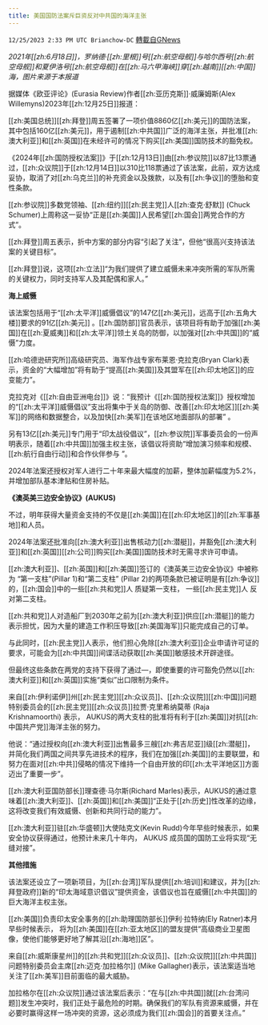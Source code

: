 ```yaml
---
title: 美国国防法案斥巨资反对中共国的海洋主张
---
```

`12/25/2023 2:33 PM UTC Brianchow-DC` [轉載自GNews](https://gnews.org/articles/2150082)

*2021年[[zh:6月18日]]，罗纳德·[[zh:里根]]号[[zh:航空母舰]]与哈尔西号[[zh:航空母舰]]和夏伊洛号[[zh:航空母舰]]在[[zh:马六甲海峡]]穿[[zh:越南]][[zh:中国]]海，图片来源于本报道*

据媒体《欧亚评论》(Eurasia Review)作者[[zh:亚历克斯]]·威廉姆斯(Alex Willemyns)2023年[[zh:12月25日]]报道：

[[zh:美国总统]][[zh:拜登]]周五签署了一项价值8860亿[[zh:美元]]的国防法案，其中包括160亿[[zh:美元]]，用于遏制[[zh:中共国]]广泛的海洋主张，并批准[[zh:澳大利亚]]和[[zh:英国]]在未经许可的情况下购买[[zh:美国]]国防技术的豁免权。

《2024年[[zh:国防授权法案]]》于[[zh:12月13日]]由[[zh:参议院]]以87比13票通过，[[zh:众议院]]于[[zh:12月14日]]以310比118票通过了该法案，此前，双方达成妥协，取消了对[[zh:乌克兰]]的补充资金以及拨款，以及有[[zh:争议]]的堕胎和变性条款。

[[zh:参议院]]多数党领袖、[[zh:纽约]][[zh:民主党]]人[[zh:查克·舒默]] (Chuck Schumer)上周称这一妥协“正是[[zh:美国]]人民希望[[zh:国会]]两党合作的方式”。

[[zh:拜登]]周五表示，折中方案的部分内容“引起了关注”，但他“很高兴支持该法案的关键目标”。

[[zh:拜登]]说，这项[[zh:立法]]“为我们提供了建立威慑未来冲突所需的军队所需的关键权力，同时支持军人及其配偶和家人。”

**海上威慑**

 该法案包括用于“[[zh:太平洋]]威慑倡议”的147亿[[zh:美元]]，远高于[[zh:五角大楼]]要求的91亿[[zh:美元]] 。[[zh:国防部]]官员表示，该项目将有助于加强[[zh:美国]]在[[zh:夏威夷]]和[[zh:太平洋]]领土关岛的防御，以加强对[[zh:中共国]]的“威慑”力度。

[[zh:哈德逊研究所]]高级研究员、海军作战专家布莱恩·克拉克(Bryan Clark)表示，资金的“大幅增加”将有助于“提高[[zh:美国]]及其盟军在[[zh:印太地区]]的应变能力”。

克拉克对《[[zh:自由亚洲电台]]》说：“我预计《[[zh:国防授权法案]]》授权增加的“[[zh:太平洋]]威慑倡议”支出将集中于关岛的防御、改善[[zh:印太地区]][[zh:美军]]的网络和数据整合，以及加快[[zh:美军]]在该地区地面部队的部署” 。

另有13亿[[zh:美元]]专门用于“印太战役倡议”，[[zh:参议院]]军事委员会的一份声明表示，随着[[zh:中共国]]加强主权主张，该倡议将资助“增加演习频率和规模、[[zh:航行自由行动]]和合作伙伴参与 ”。

2024年法案还授权对军人进行二十年来最大幅度的加薪，整体加薪幅度为5.2%，并增加部队基本津贴和住房补贴。

**《澳英美三边安全协议》(AUKUS)**

不过，明年获得大量资金支持的不仅是[[zh:美国]]在[[zh:印太地区]]的[[zh:军事基地]]和人员。

2024年法案还批准向[[zh:澳大利亚]]出售核动力[[zh:潜艇]]，并豁免[[zh:澳大利亚]]和[[zh:英国]][[zh:公司]]购买[[zh:美国]]国防技术时无需寻求许可申请。

[[zh:澳大利亚]]、[[zh:英国]]和[[zh:美国]]签订的《澳英美三边安全协议》中被称为 “第一支柱”(Pillar 1)和“第二支柱” (Pillar 2)的两项条款已被证明是有[[zh:争议]]的，[[zh:国会]]中的一些[[zh:共和党]]人 质疑第一支柱， 一些[[zh:民主党]]人 反对第二支柱。

[[zh:共和党]]人对造船厂到2030年之前为[[zh:澳大利亚]]供应[[zh:潜艇]]的能力表示担忧，因为大量的建造工作积压导致[[zh:美国海军]]只能完成自己的订单。

与此同时，[[zh:民主党]]人表示，他们担心免除[[zh:澳大利亚]]企业申请许可证的要求，可能会为[[zh:中共国]]间谍活动获取[[zh:美国]]敏感技术开辟途径。

但最终这些条款在两党的支持下获得了通过—，即使重要的许可豁免仍然以[[zh:澳大利亚]]和[[zh:英国]]实施“类似”出口限制为条件。

来自[[zh:伊利诺伊]]州[[zh:民主党]][[zh:众议员]]、[[zh:众议院]][[zh:中国]]问题特别委员会的[[zh:民主党]][[zh:众议员]]拉贾·克里希纳莫蒂 (Raja Krishnamoorthi) 表示， AUKUS的两大支柱的批准将有利于[[zh:美国]]对抗[[zh:中国共产党]]海洋主张的努力。

他说：“通过授权向[[zh:澳大利亚]]出售最多三艘[[zh:弗吉尼亚]]级[[zh:潜艇]]，并简化我们两国之间共享先进技术的程序，我们在加强[[zh:美国]]的主要联盟，和努力在面对[[zh:中共]]侵略的情况下维持一个自由开放的印[[zh:太平洋地区]]方面迈出了重要一步”。

[[zh:澳大利亚国防部长]]理查德·马尔斯(Richard Marles)表示，AUKUS的通过意味着[[zh:澳大利亚]]、[[zh:英国]]和[[zh:美国]]“正处于[[zh:历史]]性改革的边缘，这将改变我们有效威慑、创新和共同行动的能力”。

[[zh:澳大利亚]]驻[[zh:华盛顿]]大使陆克文(Kevin Rudd)今年早些时候表示，如果安全协议获得通过，他预计未来几十年内， AUKUS 成员国的国防工业将实现“无缝对接”。

**其他措施**

该法案还设立了一项新项目，为[[zh:台湾]]军队提供[[zh:培训]]和建议，并为[[zh:拜登政府]]新的“印太海域意识倡议”提供资金，该倡议也旨在威慑[[zh:中共国]]的巨大海洋主权主张。

[[zh:美国]]负责印太安全事务的[[zh:助理国防部长]]伊利·拉特纳(Ely Ratner)本月早些时候表示， 将为[[zh:美国]]在[[zh:亚太地区]]的盟友提供“高级商业卫星图像，使他们能够更好地了解其沿[[zh:海地]]区”。

来自[[zh:威斯康星州]]的[[zh:共和党]][[zh:众议员]]、[[zh:众议院]][[zh:中共国]]问题特别委员会主席[[zh:迈克·加拉格尔]] (Mike Gallagher)表示，该法案适当地关注了[[zh:美军]]目前面临的最大威胁。

加拉格尔在[[zh:众议院]]通过该法案后表示：“在与[[zh:中共国]]就[[zh:台湾问题]]发生冲突时，我们正处于最危险的时期。确保我们的军队有资源来威慑，并在必要时赢得这样一场冲突的资源，这必须成为我们[[zh:国会]]的首要关注点。”
